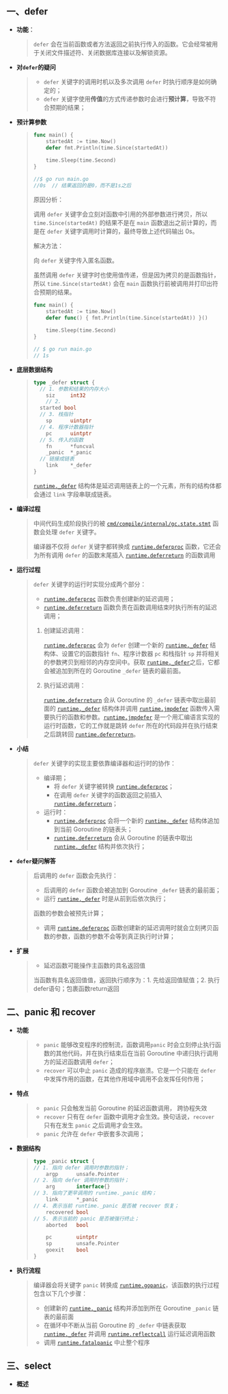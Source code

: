 ## 一、defer

* **功能**：

  > `defer` 会在当前函数或者方法返回之前执行传入的函数。它会经常被用于关闭文件描述符、关闭数据库连接以及解锁资源。

* **对`defer`的疑问**

  > * `defer` 关键字的调用时机以及多次调用 `defer` 时执行顺序是如何确定的；
  > * `defer` 关键字使用**传值**的方式传递参数时会进行**预计算**，导致不符合预期的结果；

* **预计算参数**

  > ```go 
  > func main() {
  > 	startedAt := time.Now()
  > 	defer fmt.Println(time.Since(startedAt))
  > 	
  > 	time.Sleep(time.Second)
  > }
  > 
  > //$ go run main.go
  > //0s  // 结果返回的是0，而不是1s之后
  > ```
  >
  > 原因分析：
  >
  > 调用 `defer` 关键字会立刻对函数中引用的外部参数进行拷贝，所以 `time.Since(startedAt)` 的结果不是在 `main` 函数退出之前计算的，而是在 `defer` 关键字调用时计算的，最终导致上述代码输出 0s。
  >
  > 解决方法：
  >
  > 向 `defer` 关键字传入匿名函数。
  >
  > 虽然调用 `defer` 关键字时也使用值传递，但是因为拷贝的是函数指针，所以 `time.Since(startedAt)` 会在 `main` 函数执行前被调用并打印出符合预期的结果。
  >
  > ```go
  > func main() {
  > 	startedAt := time.Now()
  > 	defer func() { fmt.Println(time.Since(startedAt)) }()
  > 	
  > 	time.Sleep(time.Second)
  > }
  > 
  > // $ go run main.go
  > // 1s
  > ```
  >
  > 

* **底层数据结构**

  > ```go
  > type _defer struct {
  >   // 1. 参数和结果的内存大小
  > 	siz     int32
  > 	// 2. 
  >   started bool
  >   // 3. 栈指针
  > 	sp      uintptr
  >   // 4. 程序计数器指针
  > 	pc      uintptr
  >   // 5. 传入的函数
  > 	fn      *funcval
  > 	_panic  *_panic
  >   // 链接成链表
  > 	link    *_defer
  > }
  > ```
  >
  > [`runtime._defer`](https://github.com/golang/go/blob/cfe3cd903f018dec3cb5997d53b1744df4e53909/src/runtime/runtime2.go#L853-L878) 结构体是延迟调用链表上的一个元素，所有的结构体都会通过 `link` 字段串联成链表。

* **编译过程**

  > 中间代码生成阶段执行的被 [`cmd/compile/internal/gc.state.stmt`](https://github.com/golang/go/blob/4d5bb9c60905b162da8b767a8a133f6b4edcaa65/src/cmd/compile/internal/gc/ssa.go#L1023-L1502) 函数会处理 `defer` 关键字。
  >
  > 编译器不仅将 `defer` 关键字都转换成 [`runtime.deferproc`](https://github.com/golang/go/blob/22d28a24c8b0d99f2ad6da5fe680fa3cfa216651/src/runtime/panic.go#L218-L258) 函数，它还会为所有调用 `defer` 的函数末尾插入 [`runtime.deferreturn`](https://github.com/golang/go/blob/22d28a24c8b0d99f2ad6da5fe680fa3cfa216651/src/runtime/panic.go#L526-L571) 的函数调用

* **运行过程**

  > `defer` 关键字的运行时实现分成两个部分：
  >
  > - [`runtime.deferproc`](https://github.com/golang/go/blob/22d28a24c8b0d99f2ad6da5fe680fa3cfa216651/src/runtime/panic.go#L218-L258) 函数负责创建新的延迟调用；
  > - [`runtime.deferreturn`](https://github.com/golang/go/blob/22d28a24c8b0d99f2ad6da5fe680fa3cfa216651/src/runtime/panic.go#L526-L571) 函数负责在函数调用结束时执行所有的延迟调用；
  >
  > 1. 创建延迟调用：
  >
  >    [`runtime.deferproc`](https://github.com/golang/go/blob/22d28a24c8b0d99f2ad6da5fe680fa3cfa216651/src/runtime/panic.go#L218-L258) 会为 `defer` 创建一个新的 [`runtime._defer`](https://github.com/golang/go/blob/cfe3cd903f018dec3cb5997d53b1744df4e53909/src/runtime/runtime2.go#L853-L878) 结构体、设置它的函数指针 `fn`、程序计数器 `pc` 和栈指针 `sp` 并将相关的参数拷贝到相邻的内存空间中。获取 [`runtime._defer`](https://github.com/golang/go/blob/cfe3cd903f018dec3cb5997d53b1744df4e53909/src/runtime/runtime2.go#L853-L878)之后，它都会被追加到所在的 Goroutine `_defer` 链表的最前面。
  >
  > 2. 执行延迟调用：
  >
  >    [`runtime.deferreturn`](https://github.com/golang/go/blob/22d28a24c8b0d99f2ad6da5fe680fa3cfa216651/src/runtime/panic.go#L526-L571) 会从 Goroutine 的 `_defer` 链表中取出最前面的 [`runtime._defer`](https://github.com/golang/go/blob/cfe3cd903f018dec3cb5997d53b1744df4e53909/src/runtime/runtime2.go#L853-L878) 结构体并调用 [`runtime.jmpdefer`](https://github.com/golang/go/blob/a38a917aee626a9b9d5ce2b93964f586bf759ea0/src/runtime/asm_386.s#L614-L624) 函数传入需要执行的函数和参数。[`runtime.jmpdefer`](https://github.com/golang/go/blob/a38a917aee626a9b9d5ce2b93964f586bf759ea0/src/runtime/asm_386.s#L614-L624) 是一个用汇编语言实现的运行时函数，它的工作就是跳转 `defer` 所在的代码段并在执行结束之后跳转回 [`runtime.deferreturn`](https://github.com/golang/go/blob/22d28a24c8b0d99f2ad6da5fe680fa3cfa216651/src/runtime/panic.go#L526-L571)。

* **小结**

  > `defer` 关键字的实现主要依靠编译器和运行时的协作：
  >
  > - 编译期；
  >   - 将 `defer` 关键字被转换 [`runtime.deferproc`](https://github.com/golang/go/blob/22d28a24c8b0d99f2ad6da5fe680fa3cfa216651/src/runtime/panic.go#L218-L258)；
  >   - 在调用 `defer` 关键字的函数返回之前插入 [`runtime.deferreturn`](https://github.com/golang/go/blob/22d28a24c8b0d99f2ad6da5fe680fa3cfa216651/src/runtime/panic.go#L526-L571)；
  > - 运行时：
  >   - [`runtime.deferproc`](https://github.com/golang/go/blob/22d28a24c8b0d99f2ad6da5fe680fa3cfa216651/src/runtime/panic.go#L218-L258) 会将一个新的 [`runtime._defer`](https://github.com/golang/go/blob/cfe3cd903f018dec3cb5997d53b1744df4e53909/src/runtime/runtime2.go#L853-L878) 结构体追加到当前 Goroutine 的链表头；
  >   - [`runtime.deferreturn`](https://github.com/golang/go/blob/22d28a24c8b0d99f2ad6da5fe680fa3cfa216651/src/runtime/panic.go#L526-L571) 会从 Goroutine 的链表中取出 [`runtime._defer`](https://github.com/golang/go/blob/cfe3cd903f018dec3cb5997d53b1744df4e53909/src/runtime/runtime2.go#L853-L878) 结构并依次执行；

* **`defer`疑问解答**

  > 后调用的 `defer` 函数会先执行：
  >
  > - 后调用的 `defer` 函数会被追加到 Goroutine `_defer` 链表的最前面；
  > - 运行 [`runtime._defer`](https://github.com/golang/go/blob/cfe3cd903f018dec3cb5997d53b1744df4e53909/src/runtime/runtime2.go#L853-L878) 时是从前到后依次执行；
  >
  > 函数的参数会被预先计算；
  >
  > - 调用 [`runtime.deferproc`](https://github.com/golang/go/blob/22d28a24c8b0d99f2ad6da5fe680fa3cfa216651/src/runtime/panic.go#L218-L258) 函数创建新的延迟调用时就会立刻拷贝函数的参数，函数的参数不会等到真正执行时计算；

* **扩展**

  > - 延迟函数可能操作主函数的具名返回值
  >
  > 当函数有具名返回值值，返回执行顺序为：1. 先给返回值赋值；2. 执行defer语句；包裹函数return返回

## 二、panic 和 recover

* **功能**

  > - `panic` 能够改变程序的控制流，函数调用`panic` 时会立刻停止执行函数的其他代码，并在执行结束后在当前 Goroutine 中递归执行调用方的延迟函数调用 `defer`；
  > - `recover` 可以中止 `panic` 造成的程序崩溃。它是一个只能在 `defer` 中发挥作用的函数，在其他作用域中调用不会发挥任何作用；

* **特点**

  > - `panic` 只会触发当前 Goroutine 的延迟函数调用， 跨协程失效
  > - `recover` 只有在 `defer` 函数中调用才会生效。换句话说，`recover` 只有在发生 `panic` 之后调用才会生效。
  > - `panic` 允许在 `defer` 中嵌套多次调用；

* **数据结构**

  > ```go
  > type _panic struct {
  > // 1. 指向 defer 调用时参数的指针；
  > 	argp      unsafe.Pointer
  > // 2. 指向 defer 调用时参数的指针；
  > 	arg       interface{}
  > // 3. 指向了更早调用的 runtime._panic 结构；
  > 	link      *_panic
  > // 4. 表示当前 runtime._panic 是否被 recover 恢复；
  > 	recovered bool
  > // 5. 表示当前的 panic 是否被强行终止；
  > 	aborted   bool
  > 
  > 	pc        uintptr
  > 	sp        unsafe.Pointer
  > 	goexit    bool
  > }
  > ```
  >
  > 

* **执行流程**

  > 编译器会将关键字 `panic` 转换成 [`runtime.gopanic`](https://github.com/golang/go/blob/22d28a24c8b0d99f2ad6da5fe680fa3cfa216651/src/runtime/panic.go#L887-L1062)，该函数的执行过程包含以下几个步骤：
  >
  > * 创建新的 [`runtime._panic`](https://github.com/golang/go/blob/cfe3cd903f018dec3cb5997d53b1744df4e53909/src/runtime/runtime2.go#L891-L900) 结构并添加到所在 Goroutine `_panic` 链表的最前面
  > * 在循环中不断从当前 Goroutine 的 `_defer` 中链表获取 [`runtime._defer`](https://github.com/golang/go/blob/cfe3cd903f018dec3cb5997d53b1744df4e53909/src/runtime/runtime2.go#L853-L878) 并调用 [`runtime.reflectcall`](https://github.com/golang/go/blob/a38a917aee626a9b9d5ce2b93964f586bf759ea0/src/runtime/asm_386.s#L496-L526) 运行延迟调用函数
  > * 调用 [`runtime.fatalpanic`](https://github.com/golang/go/blob/22d28a24c8b0d99f2ad6da5fe680fa3cfa216651/src/runtime/panic.go#L1185-L1220) 中止整个程序

## 三、select

* **概述**

  > 